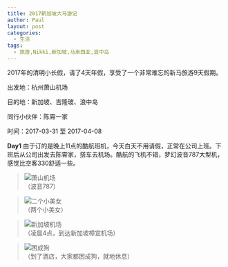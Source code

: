 ```yaml
---
title: 2017新加坡大马游记
author: Paul
layout: post
categories:
  - 生活
tags:
  - 旅游,Nikki,新加坡,马来西亚,浪中岛
---
```


2017年的清明小长假，请了4天年假，享受了一个非常难忘的新马旅游9天假期。

出发地：杭州萧山机场

目的地：新加坡、吉隆玻、浪中岛

同行小伙伴：陈霄一家

时间：2017-03-31 至 2017-04-08

**Day1** 由于订的是晚上11点的酷航班机，今天白天不用请假，正常在公司上班。下班后从公司出发去陈霄家，搭车去机场。酷航的飞机不错，梦幻波音787大型机，感觉比空客330舒适一些。

>![萧山机场](http://img7.chztv.com/2017-0406/sgp01.jpg!400px)    
>（波音787）

>![二个小美女](http://img7.chztv.com/2017-0406/sgp02.jpg!400px)   
>（两个小美女）

>![新加坡机场](http://img7.chztv.com/2017-0406/sgp03.jpg!400px)   
>（凌晨4点，到达新加坡樟宜机场）

>![困成狗](http://img7.chztv.com/2017-0406/sgp04.jpg!400px)   
>（到了酒店，大家都困成狗，就地休息）